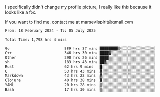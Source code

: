 I specifically didn't change my profile picture, I really like this because it looks like a fox.

If you want to find me, contact me at marsevilspirit@gmail.com

<!--START_SECTION:waka-->

```txt
From: 18 February 2024 - To: 05 July 2025

Total Time: 1,798 hrs 4 mins

Go                         589 hrs 37 mins ████████▒░░░░░░░░░░░░░░░░   32.79 %
C++                        346 hrs 30 mins ████▓░░░░░░░░░░░░░░░░░░░░   19.27 %
Other                      290 hrs 26 mins ████░░░░░░░░░░░░░░░░░░░░░   16.15 %
sh                         183 hrs 43 mins ██▓░░░░░░░░░░░░░░░░░░░░░░   10.22 %
Rust                       62 hrs 9 mins   █░░░░░░░░░░░░░░░░░░░░░░░░   03.46 %
C                          53 hrs 43 mins  ▓░░░░░░░░░░░░░░░░░░░░░░░░   02.99 %
Markdown                   43 hrs 22 mins  ▓░░░░░░░░░░░░░░░░░░░░░░░░   02.41 %
Clojure                    40 hrs 38 mins  ▓░░░░░░░░░░░░░░░░░░░░░░░░   02.26 %
YAML                       20 hrs 28 mins  ▒░░░░░░░░░░░░░░░░░░░░░░░░   01.14 %
Bash                       17 hrs 30 mins  ▒░░░░░░░░░░░░░░░░░░░░░░░░   00.97 %
```

<!--END_SECTION:waka-->
